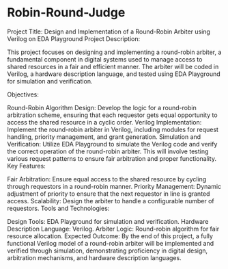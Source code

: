 # Robin-Round-Judge
Project Title: Design and Implementation of a Round-Robin Arbiter using Verilog on EDA Playground
Project Description:

This project focuses on designing and implementing a round-robin arbiter, a fundamental component in digital systems used to manage access to shared resources in a fair and efficient manner. The arbiter will be coded in Verilog, a hardware description language, and tested using EDA Playground for simulation and verification.

Objectives:

Round-Robin Algorithm Design: Develop the logic for a round-robin arbitration scheme, ensuring that each requestor gets equal opportunity to access the shared resource in a cyclic order.
Verilog Implementation: Implement the round-robin arbiter in Verilog, including modules for request handling, priority management, and grant generation.
Simulation and Verification: Utilize EDA Playground to simulate the Verilog code and verify the correct operation of the round-robin arbiter. This will involve testing various request patterns to ensure fair arbitration and proper functionality.
Key Features:

Fair Arbitration: Ensure equal access to the shared resource by cycling through requestors in a round-robin manner.
Priority Management: Dynamic adjustment of priority to ensure that the next requestor in line is granted access.
Scalability: Design the arbiter to handle a configurable number of requestors.
Tools and Technologies:

Design Tools: EDA Playground for simulation and verification.
Hardware Description Language: Verilog.
Arbiter Logic: Round-robin algorithm for fair resource allocation.
Expected Outcome:
By the end of this project, a fully functional Verilog model of a round-robin arbiter will be implemented and verified through simulation, demonstrating proficiency in digital design, arbitration mechanisms, and hardware description languages.

